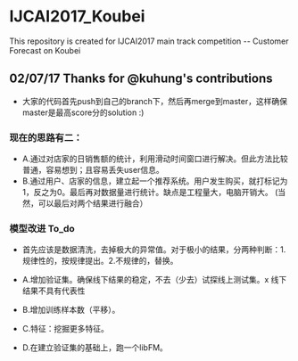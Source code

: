 # IJCAI2017_Koubei
This repository is created for IJCAI2017 main track competition -- Customer Forecast on Koubei
## 02/07/17 Thanks for @kuhung's contributions
- 大家的代码首先push到自己的branch下，然后再merge到master，这样确保master是最高score分的solution :)

### 现在的思路有二：
- A.通过对店家的日销售额的统计，利用滑动时间窗口进行解决。但此方法比较普通，容易想到；且容易丢失user信息。
- B.通过用户、店家的信息，建立起一个推荐系统。用户发生购买，就打标记为1，反之为0。最后再对数据量进行统计。缺点是工程量大，电脑开销大。
(当然，可以最后对两个结果进行融合）

### 模型改进 To_do

- 首先应该是数据清洗，去掉极大的异常值。对于极小的结果，分两种判断：1.规律性的，按规律提出。2.不规律的，替换。

- A.增加验证集。确保线下结果的稳定，不去（少去）试探线上测试集。x 线下结果不具有代表性
- B.增加训练样本数（平移）。
- C.特征：挖掘更多特征。
- D.在建立验证集的基础上，跑一个libFM。
